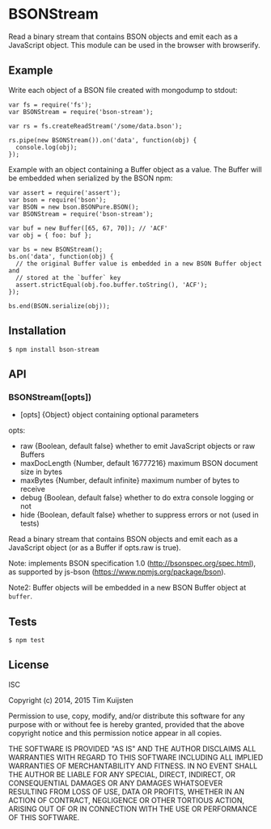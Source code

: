 # BSONStream

Read a binary stream that contains BSON objects and emit each as a JavaScript
object. This module can be used in the browser with browserify.


## Example

Write each object of a BSON file created with mongodump to stdout:

    var fs = require('fs');
    var BSONStream = require('bson-stream');

    var rs = fs.createReadStream('/some/data.bson');

    rs.pipe(new BSONStream()).on('data', function(obj) {
      console.log(obj);
    });

Example with an object containing a Buffer object as a value. The Buffer will be
embedded when serialized by the BSON npm:

    var assert = require('assert');
    var bson = require('bson');
    var BSON = new bson.BSONPure.BSON();
    var BSONStream = require('bson-stream');

    var buf = new Buffer([65, 67, 70]); // 'ACF'
    var obj = { foo: buf };

    var bs = new BSONStream();
    bs.on('data', function(obj) {
      // the original Buffer value is embedded in a new BSON Buffer object and
      // stored at the `buffer` key
      assert.strictEqual(obj.foo.buffer.toString(), 'ACF');
    });

    bs.end(BSON.serialize(obj));


## Installation

    $ npm install bson-stream


## API

### BSONStream([opts])
* [opts] {Object} object containing optional parameters

opts:
* raw {Boolean, default false} whether to emit JavaScript objects or raw Buffers
* maxDocLength {Number, default 16777216} maximum BSON document size in bytes
* maxBytes {Number, default infinite} maximum number of bytes to receive
* debug {Boolean, default false} whether to do extra console logging or not
* hide {Boolean, default false} whether to suppress errors or not (used in tests)

Read a binary stream that contains BSON objects and emit each as a JavaScript
object (or as a Buffer if opts.raw is true).

Note: implements BSON specification 1.0 (http://bsonspec.org/spec.html), as
supported by js-bson (https://www.npmjs.org/package/bson).

Note2: Buffer objects will be embedded in a new BSON Buffer object at `buffer`.


## Tests

    $ npm test


## License

ISC

Copyright (c) 2014, 2015 Tim Kuijsten

Permission to use, copy, modify, and/or distribute this software for any
purpose with or without fee is hereby granted, provided that the above
copyright notice and this permission notice appear in all copies.

THE SOFTWARE IS PROVIDED "AS IS" AND THE AUTHOR DISCLAIMS ALL WARRANTIES
WITH REGARD TO THIS SOFTWARE INCLUDING ALL IMPLIED WARRANTIES OF
MERCHANTABILITY AND FITNESS. IN NO EVENT SHALL THE AUTHOR BE LIABLE FOR
ANY SPECIAL, DIRECT, INDIRECT, OR CONSEQUENTIAL DAMAGES OR ANY DAMAGES
WHATSOEVER RESULTING FROM LOSS OF USE, DATA OR PROFITS, WHETHER IN AN
ACTION OF CONTRACT, NEGLIGENCE OR OTHER TORTIOUS ACTION, ARISING OUT OF
OR IN CONNECTION WITH THE USE OR PERFORMANCE OF THIS SOFTWARE.

